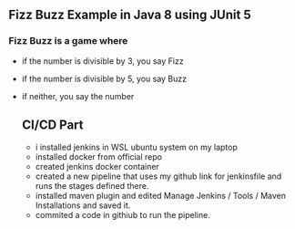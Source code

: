 ## Fizz Buzz Example in Java 8 using JUnit 5

### Fizz Buzz is a game where
- if the number is divisible by 3, you say Fizz
- if the number is divisible by 5, you say Buzz
- if neither, you say the number

  ## CI/CD Part
  - i installed jenkins in WSL ubuntu system on my laptop
  - installed docker from official repo
  - created jenkins docker container
  - created a new pipeline that uses my github link for jenkinsfile and runs the stages defined there.
  - installed maven plugin and edited Manage Jenkins / Tools / Maven Installations and saved it.
  - commited a code in githiub to run the pipeline.
